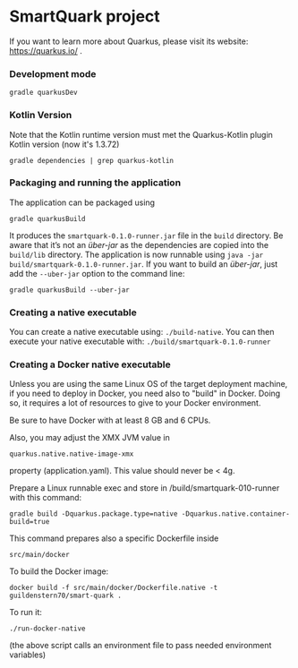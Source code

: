 # SmartQuark project

If you want to learn more about Quarkus, please visit its website: https://quarkus.io/ .

### Development mode

    gradle quarkusDev

### Kotlin Version

Note that the Kotlin runtime version must met the Quarkus-Kotlin plugin Kotlin version (now it's 1.3.72)

    gradle dependencies | grep quarkus-kotlin

### Packaging and running the application

The application can be packaged using 

    gradle quarkusBuild

It produces the `smartquark-0.1.0-runner.jar` file in the `build` directory.
Be aware that it’s not an _über-jar_ as the dependencies are copied into the `build/lib` directory.
The application is now runnable using `java -jar build/smartquark-0.1.0-runner.jar`.
If you want to build an _über-jar_, just add the `--uber-jar` option to the command line:

    gradle quarkusBuild --uber-jar

### Creating a native executable

You can create a native executable using: `./build-native`.
You can then execute your native executable with: `./build/smartquark-0.1.0-runner`

### Creating a Docker native executable

Unless you are using the same Linux OS of the target deployment machine, if you need to
deploy in Docker, you need also to "build" in Docker. Doing so, it requires a lot of resources
to give to your Docker environment.

Be sure to have Docker with at least 8 GB and 6 CPUs.

Also, you may adjust the XMX JVM value in 

    quarkus.native.native-image-xmx

property (application.yaml). This value should never be < 4g.

Prepare a Linux runnable exec and store in /build/smartquark-010-runner with this command:

    gradle build -Dquarkus.package.type=native -Dquarkus.native.container-build=true

This command prepares also a specific Dockerfile inside 

    src/main/docker

To build the Docker image:
 
    docker build -f src/main/docker/Dockerfile.native -t guildenstern70/smart-quark .

To run it:

    ./run-docker-native

(the above script calls an environment file to pass needed environment variables)

    
    
    
